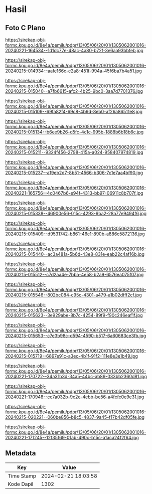 # Hasil

## Foto C Plano

https://sirekap-obj-formc.kpu.go.id/8e4a/pemilu/pdpr/13/05/06/20/01/1305062001016-20240221-164534--1d1dc77e-48ac-4a80-b72f-3e6aa93bbfeb.jpg

https://sirekap-obj-formc.kpu.go.id/8e4a/pemilu/pdpr/13/05/06/20/01/1305062001016-20240215-014934--aafe166c-c2a8-451f-994a-45f6ba7b4a51.jpg

https://sirekap-obj-formc.kpu.go.id/8e4a/pemilu/pdpr/13/05/06/20/01/1305062001016-20240215-015040--a7fb6615-afc2-4b25-9bc0-3aa7d7701376.jpg

https://sirekap-obj-formc.kpu.go.id/8e4a/pemilu/pdpr/13/05/06/20/01/1305062001016-20240215-015109--69fa82f4-69c8-4b9d-8eb0-af26a86511e8.jpg

https://sirekap-obj-formc.kpu.go.id/8e4a/pemilu/pdpr/13/05/06/20/01/1305062001016-20240215-015134--b6ee9b26-d5fc-4c1c-995b-1888b6b18b6c.jpg

https://sirekap-obj-formc.kpu.go.id/8e4a/pemilu/pdpr/13/05/06/20/01/1305062001016-20240215-015211--9324f456-2798-415a-a024-958407974819.jpg

https://sirekap-obj-formc.kpu.go.id/8e4a/pemilu/pdpr/13/05/06/20/01/1305062001016-20240215-015237--a19eb2d7-8b51-4566-b306-7c1e7aa4bf90.jpg

https://sirekap-obj-formc.kpu.go.id/8e4a/pemilu/pdpr/13/05/06/20/01/1305062001016-20240221-165756--4c0467b6-e94f-4313-bb97-06911c8b707f.jpg

https://sirekap-obj-formc.kpu.go.id/8e4a/pemilu/pdpr/13/05/06/20/01/1305062001016-20240215-015338--46900e56-015c-4293-9ba2-28a77e9494f6.jpg

https://sirekap-obj-formc.kpu.go.id/8e4a/pemilu/pdpr/13/05/06/20/01/1305062001016-20240215-015409--d9531742-b861-46c1-890b-a886c5872136.jpg

https://sirekap-obj-formc.kpu.go.id/8e4a/pemilu/pdpr/13/05/06/20/01/1305062001016-20240215-015440--ac3a481a-5b6d-43e8-831e-eab22c4af16b.jpg

https://sirekap-obj-formc.kpu.go.id/8e4a/pemilu/pdpr/13/05/06/20/01/1305062001016-20240215-015512--c7d2aa4e-7bba-4e58-b2a9-6576ea075f07.jpg

https://sirekap-obj-formc.kpu.go.id/8e4a/pemilu/pdpr/13/05/06/20/01/1305062001016-20240215-015546--802bc084-c95c-4301-a479-a1b02dfff2cf.jpg

https://sirekap-obj-formc.kpu.go.id/8e4a/pemilu/pdpr/13/05/06/20/01/1305062001016-20240215-015623--3e929abe-8b7c-4254-89f9-f90c246eaf1f.jpg

https://sirekap-obj-formc.kpu.go.id/8e4a/pemilu/pdpr/13/05/06/20/01/1305062001016-20240215-015653--c7e3b98c-d594-4590-b517-6a60683ce3fb.jpg

https://sirekap-obj-formc.kpu.go.id/8e4a/pemilu/pdpr/13/05/06/20/01/1305062001016-20240215-015719--6897e91c-a3ec-4b1f-91f2-111e8e3e1b49.jpg

https://sirekap-obj-formc.kpu.go.id/8e4a/pemilu/pdpr/13/05/06/20/01/1305062001016-20240221-170722--34a31b3d-34a5-44bc-ab89-033bb2360d81.jpg

https://sirekap-obj-formc.kpu.go.id/8e4a/pemilu/pdpr/13/05/06/20/01/1305062001016-20240221-170948--cc7a032b-9c2e-4ebb-be56-a4fcfc0e9e31.jpg

https://sirekap-obj-formc.kpu.go.id/8e4a/pemilu/pdpr/13/05/06/20/01/1305062001016-20240215-020221--060be856-b8c5-4837-9a45-f17b42df05fe.jpg

https://sirekap-obj-formc.kpu.go.id/8e4a/pemilu/pdpr/13/05/06/20/01/1305062001016-20240221-171245--12f35f69-01ab-490c-b15c-a1aca24f2f64.jpg


## Metadata

| Key        | Value               |
| ---------- | ------------------- |
| Time Stamp | 2024-02-21 18:03:58 |
| Kode Dapil | 1302                |



